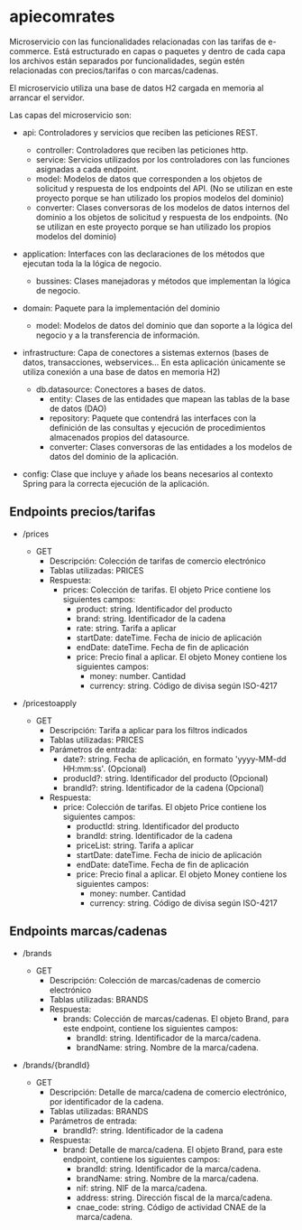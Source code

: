 # apiecomrates

Microservicio con las funcionalidades relacionadas con las tarifas de e-commerce.
Está estructurado en capas o paquetes y dentro de cada capa los archivos están separados por funcionalidades, según estén relacionadas con precios/tarifas o con marcas/cadenas.

El microservicio utiliza una base de datos H2 cargada en memoria al arrancar el servidor.

Las capas del microservicio son:

- api: Controladores y servicios que reciben las peticiones REST.
    - controller: Controladores que reciben las peticiones http.
    - service: Servicios utilizados por los controladores con las funciones asignadas a cada endpoint.
    - model: Modelos de datos que corresponden a los objetos de solicitud y respuesta de los endpoints del API. (No se utilizan en este proyecto porque se han utilizado los propios modelos del dominio) 
    - converter: Clases conversoras de los modelos de datos internos del dominio a los objetos de solicitud y respuesta de los endpoints. (No se utilizan en este proyecto porque se han utilizado los propios modelos del dominio) 

- application: Interfaces con las declaraciones de los métodos que ejecutan toda la la lógica de negocio.
    - bussines: Clases manejadoras y métodos que implementan la lógica de negocio.

- domain: Paquete para la implementación del dominio
    - model: Modelos de datos del dominio que dan soporte a la lógica del negocio y a la transferencia de información.

- infrastructure: Capa de conectores a sistemas externos (bases de datos, transacciones, webservices... En esta aplicación únicamente se utiliza conexión a una base de datos en memoria H2)
    - db.datasource: Conectores a bases de datos.
        - entity: Clases de las entidades que mapean las tablas de la base de datos (DAO)
        - repository: Paquete que contendrá las interfaces con la definición de las consultas y ejecución de procedimientos almacenados propios del datasource.
        - converter: Clases conversoras de las entidades a los modelos de datos del dominio de la aplicación.

- config: Clase que incluye y añade los beans necesarios al contexto Spring para la correcta ejecución de la aplicación.

## Endpoints precios/tarifas

- /prices 
    - GET
        - Descripción: Colección de tarifas de comercio electrónico
        - Tablas utilizadas: PRICES
        - Respuesta: 
            - prices: Colección de tarifas. El objeto Price contiene los siguientes campos:
                - product: string. Identificador del producto
                - brand: string. Identificador de la cadena
                - rate: string. Tarifa a aplicar
                - startDate: dateTime. Fecha de inicio de aplicación
                - endDate: dateTime. Fecha de fin de aplicación
                - price: Precio final a aplicar. El objeto Money contiene los siguientes campos: 
                    - money: number. Cantidad
                    - currency: string. Código de divisa según ISO-4217

- /pricestoapply 
    - GET
        - Descripción: Tarifa a aplicar para los filtros indicados
        - Tablas utilizadas: PRICES
        - Parámetros de entrada:
            - date?: string. Fecha de aplicación, en formato 'yyyy-MM-dd HH:mm:ss'. (Opcional)
            - producId?: string. Identificador del producto (Opcional)
            - brandId?: string. Identificador de la cadena (Opcional)
        - Respuesta: 
            - price: Colección de tarifas. El objeto Price contiene los siguientes campos:
                - productId: string. Identificador del producto
                - brandId: string. Identificador de la cadena
                - priceList: string. Tarifa a aplicar
                - startDate: dateTime. Fecha de inicio de aplicación
                - endDate: dateTime. Fecha de fin de aplicación
                - price: Precio final a aplicar. El objeto Money contiene los siguientes campos: 
                    - money: number. Cantidad
                    - currency: string. Código de divisa según ISO-4217
                
## Endpoints marcas/cadenas

- /brands 
    - GET
        - Descripción: Colección de marcas/cadenas de comercio electrónico
        - Tablas utilizadas: BRANDS
        - Respuesta: 
            - brands: Colección de marcas/cadenas. El objeto Brand, para este endpoint, contiene los siguientes campos:
                - brandId: string. Identificador de la marca/cadena.
                - brandName: string. Nombre de la marca/cadena.

- /brands/{brandId}
    - GET
        - Descripción: Detalle de marca/cadena de comercio electrónico, por identificador de la cadena.
        - Tablas utilizadas: BRANDS
        - Parámetros de entrada:
            - brandId?: string. Identificador de la cadena
        - Respuesta: 
            - brand: Detalle de marca/cadena. El objeto Brand, para este endpoint, contiene los siguientes campos:
                - brandId: string. Identificador de la marca/cadena.
                - brandName: string. Nombre de la marca/cadena.
                - nif: string. NIF de la marca/cadena.
                - address: string. Dirección fiscal de la marca/cadena.
                - cnae_code: string. Código de actividad CNAE de la marca/cadena.
